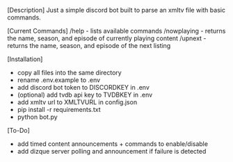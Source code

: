 [Description]
Just a simple discord bot built to parse an xmltv file with basic commands.

[Current Commands]
/help - lists available commands
/nowplaying - returns the name, season, and episode of currently playing content
/upnext - returns the name, season, and episode of the next listing

[Installation]
- copy all files into the same directory
- rename .env.example to .env
- add discord bot token to DISCORDKEY in .env
- (optional) add tvdb api key to TVDBKEY in .env
- add xmltv url to XMLTVURL in config.json
- pip install -r requirements.txt
- python bot.py

[To-Do]
- add timed content announcements + commands to enable/disable
- add dizque server polling and announcement if failure is detected
